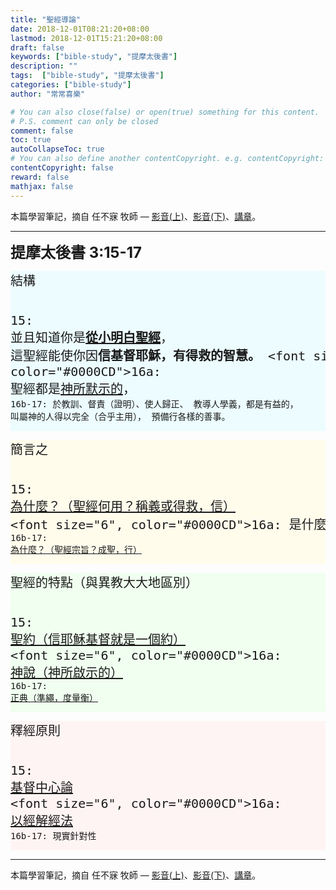 ```yaml
---
title: "聖經導論"
date: 2018-12-01T08:21:20+08:00
lastmod: 2018-12-01T15:21:20+08:00
draft: false
keywords: ["bible-study", "提摩太後書"]
description: ""
tags:  ["bible-study", "提摩太後書"]
categories: ["bible-study"]
author: "常常喜樂"

# You can also close(false) or open(true) something for this content.
# P.S. comment can only be closed
comment: false
toc: true
autoCollapseToc: true
# You can also define another contentCopyright. e.g. contentCopyright: "This is another copyright."
contentCopyright: false
reward: false
mathjax: false
---
```


本篇學習筆記，摘自 任不寐 牧師 — [影音(上)](https://www.youtube.com/watch?v=66flmyyOhSM&list=PLkYuhuWK3UJlB74m_er-q4U_92r1rO4K2)、[影音(下)](https://www.youtube.com/watch?v=SVui943xanw&list=PLkYuhuWK3UJlB74m_er-q4U_92r1rO4K2&index=2)、[講章](http://www.bible.url.tw/bmzy-montrealccc-com/2015-07-16-767.html)。

---

<font size="5"><b>提摩太後書 3:15-17</b></font>

<div style="background-color:#ECFCFF"><font size="5">
<pre>
結構

15: 並且知道你是<a href="https://joy.nctu.me/post/bible-study/從小明白聖經/" title="從小明白聖經"><b>從小明白聖經</b></a>，
這聖經能使你因<b>信基督耶穌，有得救的智慧。</b>
    <font size="6", color="#0000CD">16a: 聖經都是<a href="https://joy.nctu.me/post/bible-study/神所默示的/" title="神所默示的">神所默示的</a>，</font>
16b-17: 於教訓、督責（證明）、使人歸正、
教導人學義，都是有益的，
叫屬神的人得以完全（合乎主用），
預備行各樣的善事。
</pre>
</font>
</div>

<div style="background-color:#FFFCEC"><font size="5">
<pre>
簡言之

15: <a href="https://joy.nctu.me/post/bible-study/聖經何用/" title="聖經何用">為什麼？（聖經何用？稱義或得救，信）</a>
    <font size="6", color="#0000CD">16a: 是什麼？神啟示的書</font>
16b-17: <a href="https://joy.nctu.me/post/bible-study/聖經何用/" title="聖經何用">為什麼？（聖經宗旨？成聖，行）</a>
</pre>
</font>
</div>

<div style="background-color:#F0FFF0"><font size="5">
<pre>
聖經的特點（與異教大大地區別）

15: <a href="https://joy.nctu.me/post/bible-study/聖約/" title="聖約">聖約（信耶穌基督就是一個約）</a>
    <font size="6", color="#0000CD">16a: <a href="https://joy.nctu.me/post/bible-study/神說/" title="神說">神說（神所啟示的）</a></font>
16b-17: <a href="https://joy.nctu.me/post/bible-study/正典/" title="正典">正典（準繩，度量衡）</a>
</pre>
</font>
</div>

<div style="background-color:#FFF4F4"><font size="5">
<pre>
釋經原則

15: <a href="https://joy.nctu.me/post/bible-study/基督中心/" title="基督中心">基督中心論</a>
    <font size="6", color="#0000CD">16a: <a href="https://joy.nctu.me/post/bible-study/以經解經/" title="以經解經">以經解經法</a></font>
16b-17: 現實針對性
</pre>
</font>
</div>

---

本篇學習筆記，摘自 任不寐 牧師 — [影音(上)](https://www.youtube.com/watch?v=66flmyyOhSM&list=PLkYuhuWK3UJlB74m_er-q4U_92r1rO4K2)、[影音(下)](https://www.youtube.com/watch?v=SVui943xanw&list=PLkYuhuWK3UJlB74m_er-q4U_92r1rO4K2&index=2)、[講章](http://www.bible.url.tw/bmzy-montrealccc-com/2015-07-16-767.html)。